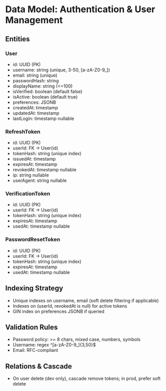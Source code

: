 # Data Model: Authentication & User Management

## Entities

### User
- id: UUID (PK)
- username: string (unique, 3-50, [a-zA-Z0-9_])
- email: string (unique)
- passwordHash: string
- displayName: string (<=100)
- isVerified: boolean (default false)
- isActive: boolean (default true)
- preferences: JSONB
- createdAt: timestamp
- updatedAt: timestamp
- lastLogin: timestamp nullable

### RefreshToken
- id: UUID (PK)
- userId: FK → User(id)
- tokenHash: string (unique index)
- issuedAt: timestamp
- expiresAt: timestamp
- revokedAt: timestamp nullable
- ip: string nullable
- userAgent: string nullable

### VerificationToken
- id: UUID (PK)
- userId: FK → User(id)
- tokenHash: string (unique index)
- expiresAt: timestamp
- usedAt: timestamp nullable

### PasswordResetToken
- id: UUID (PK)
- userId: FK → User(id)
- tokenHash: string (unique index)
- expiresAt: timestamp
- usedAt: timestamp nullable

## Indexing Strategy
- Unique indexes on username, email (soft delete filtering if applicable)
- Indexes on (userId, revokedAt is null) for active tokens
- GIN index on preferences JSONB if queried

## Validation Rules
- Password policy: >= 8 chars, mixed case, numbers, symbols
- Username: regex ^[a-zA-Z0-9_]{3,50}$
- Email: RFC-compliant

## Relations & Cascade
- On user delete (dev only), cascade remove tokens; in prod, prefer soft delete
